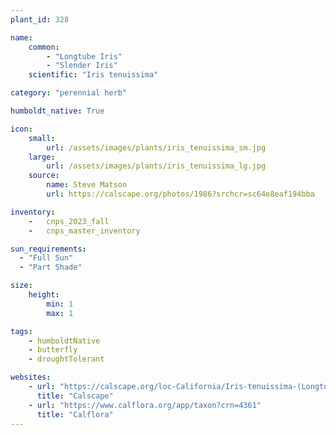 ```yaml
---
plant_id: 328

name: 
    common: 
        - "Longtube Iris" 
        - "Slender Iris"
    scientific: "Iris tenuissima"  

category: "perennial herb"

humboldt_native: True

icon: 
    small: 
        url: /assets/images/plants/iris_tenuissima_sm.jpg 
    large: 
        url: /assets/images/plants/iris_tenuissima_lg.jpg 
    source: 
        name: Steve Matson
        url: https://calscape.org/photos/1986?srchcr=sc64e8eaf194bba 

inventory: 
    -   cnps_2023_fall
    -   cnps_master_inventory

sun_requirements:
  - "Full Sun"
  - "Part Shade"

size:
    height: 
        min: 1
        max: 1

tags: 
    - humboldtNative
    - butterfly
    - droughtTolerant

websites:
    - url: "https://calscape.org/loc-California/Iris-tenuissima-(Longtube-Iris)"
      title: "Calscape"
    - url: "https://www.calflora.org/app/taxon?crn=4361"
      title: "Calflora"
---
```




